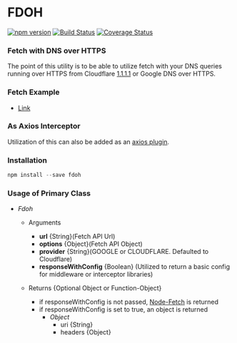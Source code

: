 # FDOH

[![npm version](https://img.shields.io/npm/v/fdoh.svg?style=flat-square)](https://www.npmjs.org/package/fdoh)
[![Build Status](https://travis-ci.org/ptariche/fdoh.svg?branch=master)](https://travis-ci.org/ptariche/fdoh)
[![Coverage Status](https://coveralls.io/repos/github/ptariche/fdoh/badge.svg?branch=master)](https://coveralls.io/github/ptariche/fdoh?branch=master)

### Fetch with DNS over HTTPS

The point of this utility is to be able to utilize fetch with your DNS queries running over HTTPS from Cloudflare [1.1.1.1](https://1.1.1.1) or Google DNS over HTTPS.

### Fetch Example 
- [Link](./examples/fetch.js)

### As Axios Interceptor
Utilization of this can also be added as an [axios plugin](./examples/axios.js).

### Installation

```js
npm install --save fdoh
```

### Usage of Primary Class
- *Fdoh*
	* Arguments
		+ **url** {String}(Fetch API Url)
		+ **options** {Object}(Fetch API Object)
		+ **provider** {String}(GOOGLE or CLOUDFLARE. Defaulted to Cloudflare)
		+ **responseWithConfig** {Boolean} (Utilized to return a basic config for middleware or interceptor libraries)

	* Returns {Optional Object or Function-Object}
		+ if responseWithConfig is not passed, [Node-Fetch](https://github.com/bitinn/node-fetch) is returned
		+ if responseWithConfig is set to true, an object is returned
			+ *Object*
				+ uri {String}
				+ headers {Object}

